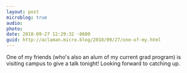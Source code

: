 ```yaml
---
layout: post
microblog: true
audio: 
photo: 
date: 2018-09-27 12:29:32 -0600
guid: http://aclaman.micro.blog/2018/09/27/one-of-my.html
---
```

One of my friends (who's also an alum of my current grad program) is visiting campus to give a talk tonight! Looking forward to catching up.
